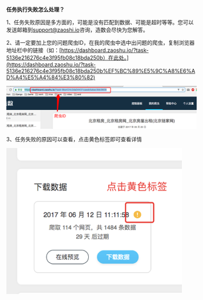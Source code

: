 **任务执行失败怎么处理？**



1、任务失败原因是多方面的，可能是没有匹配到数据、可能是超时等等。您可以发送邮箱到[support@zaoshi.io](mailto:support@zaoshi.io)咨询，造数会尽快为您解答。



2、请一定要加上您的问题爬虫ID，在我的爬虫中选中出问题的爬虫，复制浏览器地址栏中的链接（如：[https://dashboard.zaoshu.io/?task-5136e216276c4e3f95fb08c18bda250b）在此处。](https://dashboard.zaoshu.io/?task-5136e216276c4e3f95fb08c18bda250b%EF%BC%89%E5%9C%A8%E6%AD%A4%E5%A4%84%E3%80%82)

![](/assets/任务执行失败.png)

3、任务失败的原因可以查看，点击黄色标签即可查看详情

![](/assets/点击黄色标签.png)

